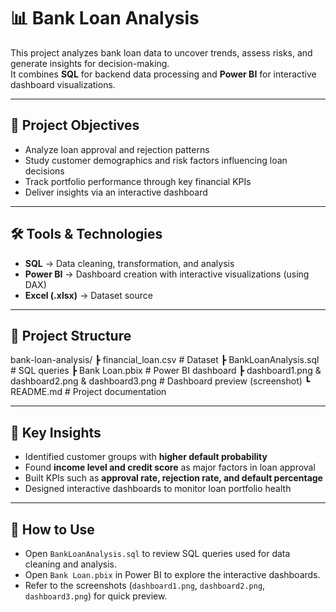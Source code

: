 # 📊 Bank Loan Analysis

This project analyzes bank loan data to uncover trends, assess risks, and generate insights for decision-making.  
It combines **SQL** for backend data processing and **Power BI** for interactive dashboard visualizations.

---

## 🔹 Project Objectives
- Analyze loan approval and rejection patterns  
- Study customer demographics and risk factors influencing loan decisions  
- Track portfolio performance through key financial KPIs  
- Deliver insights via an interactive dashboard  

---

## 🛠 Tools & Technologies
- **SQL** → Data cleaning, transformation, and analysis  
- **Power BI** → Dashboard creation with interactive visualizations (using DAX)  
- **Excel (.xlsx)** → Dataset source  

---

## 📂 Project Structure
bank-loan-analysis/
┣ financial_loan.csv # Dataset
┣ BankLoanAnalysis.sql # SQL queries
┣ Bank Loan.pbix # Power BI dashboard
┣ dashboard1.png & dashboard2.png & dashboard3.png # Dashboard preview (screenshot)
┗ README.md # Project documentation


---


## 🚀 Key Insights
- Identified customer groups with **higher default probability**  
- Found **income level and credit score** as major factors in loan approval  
- Built KPIs such as **approval rate, rejection rate, and default percentage**  
- Designed interactive dashboards to monitor loan portfolio health  

---

## 📌 How to Use
- Open `BankLoanAnalysis.sql` to review SQL queries used for data cleaning and analysis.  
- Open `Bank Loan.pbix` in Power BI to explore the interactive dashboards.  
- Refer to the screenshots (`dashboard1.png`, `dashboard2.png`, `dashboard3.png`) for quick preview.  



